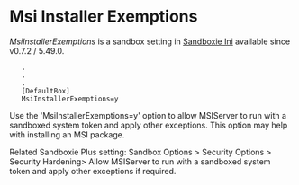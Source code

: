 # Msi Installer Exemptions

_MsiInstallerExemptions_ is a sandbox setting in [Sandboxie Ini](SandboxieIni.md) available since v0.7.2 / 5.49.0.

```
   .
   .
   .
   [DefaultBox]
   MsiInstallerExemptions=y
```

Use the 'MsiInstallerExemptions=y' option to allow MSIServer to run with a sandboxed system token and apply other exceptions. This option may help with installing an MSI package.

Related Sandboxie Plus setting: Sandbox Options > Security Options > Security Hardening> Allow MSIServer to run with a sandboxed system token and apply other exceptions if required.
